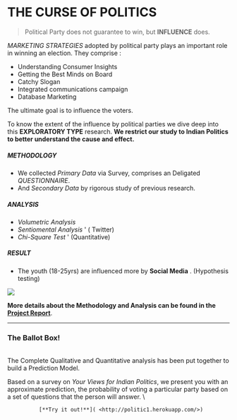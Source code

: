 # THE CURSE OF POLITICS 

> Political Party does not guarantee to win, but **INFLUENCE** does.

*MARKETING STRATEGIES* adopted by political party plays an important role in winning an election. They comprise :

* Understanding Consumer Insights
* Getting the Best Minds on Board
* Catchy Slogan
* Integrated communications campaign
* Database Marketing

The ultimate goal is to influence the voters.

To know the extent of the influence by political parties we dive deep into this **EXPLORATORY TYPE** research. 
**We restrict our study to Indian Politics to better understand the cause and effect.**

##### METHODOLOGY

* We collected *Primary Data* via Survey, comprises an Deligated *QUESTIONNAIRE*.
* And *Secondary Data* by rigorous study of previous research.

##### ANALYSIS

* *Volumetric Analysis* 
* *Sentiomental Analysis*  '   ( Twitter)
* *Chi-Square Test* ' (Quantitative)

##### RESULT
 * The youth (18-25yrs) are influenced more by **Social Media** . (Hypothesis testing)


 ![](/image/jpg)


 **More details about the Methodology and Analysis can be found in the** [**Project Report**](<https://github.com/rpatil1998/MR-Project/blob/master/Report.pdf>).



  
*** 

### The Ballot Box!

 \
The Complete Qualitative and Quantitative analysis has been put together to build a Prediction Model. 

Based on a survey on *Your Views for Indian Politics*, we present you with an approximate prediction, the probability of voting a particular party based on a set of questions that the person will answer. 
\


              [**Try it out!**]( <http://politic1.herokuapp.com/>)
  


